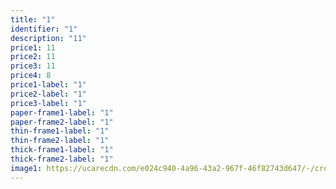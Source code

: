 ```yaml
---
title: "1"
identifier: "1"
description: "11"
price1: 11
price2: 11
price3: 11
price4: 8
price1-label: "1"
price2-label: "1"
price3-label: "1"
paper-frame1-label: "1"
paper-frame2-label: "1"
thin-frame1-label: "1"
thin-frame2-label: "1"
thick-frame1-label: "1"
thick-frame2-label: "1"
image1: https://ucarecdn.com/e024c940-4a96-43a2-967f-46f82743d647/-/crop/1559x1093/29,20/-/preview/-/rotate/270/
---
```

